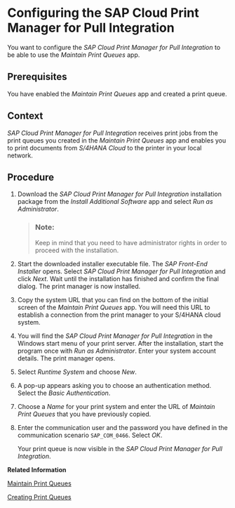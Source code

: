 <!-- loioc53c2020e51448ca8152e8a8c9c9bfff -->

# Configuring the SAP Cloud Print Manager for Pull Integration

You want to configure the *SAP Cloud Print Manager for Pull Integration* to be able to use the *Maintain Print Queues* app.



<a name="loioc53c2020e51448ca8152e8a8c9c9bfff__ConfiguringTheSAPCloudPrintManager_prerequisites"/>

## Prerequisites

You have enabled the *Maintain Print Queues* app and created a print queue.



<a name="loioc53c2020e51448ca8152e8a8c9c9bfff__ConfiguringTheSAPCloudPrintManager_context"/>

## Context

*SAP Cloud Print Manager for Pull Integration* receives print jobs from the print queues you created in the *Maintain Print Queues* app and enables you to print documents from *S/4HANA Cloud* to the printer in your local network.



<a name="loioc53c2020e51448ca8152e8a8c9c9bfff__ConfiguringTheSAPCloudPrintManager_steps"/>

## Procedure

1.  Download the *SAP Cloud Print Manager for Pull Integration* installation package from the *Install Additional Software* app and select *Run as Administrator*.

    > ### Note:  
    > Keep in mind that you need to have administrator rights in order to proceed with the installation.

2.  Start the downloaded installer executable file. The *SAP Front-End Installer* opens. Select *SAP Cloud Print Manager for Pull Integration* and click *Next*. Wait until the installation has finished and confirm the final dialog. The print manager is now installed.

3.  Copy the system URL that you can find on the bottom of the initial screen of the *Maintain Print Queues* app. You will need this URL to establish a connection from the print manager to your S/4HANA cloud system.

4.  You will find the *SAP Cloud Print Manager for Pull Integration* in the Windows start menu of your print server. After the installation, start the program once with *Run as Administrator*. Enter your system account details. The print manager opens.

5.  Select *Runtime System* and choose *New*.

6.  A pop-up appears asking you to choose an authentication method. Select the *Basic Authentication*.

7.  Choose a *Name* for your print system and enter the URL of *Maintain Print Queues* that you have previously copied.

8.  Enter the communication user and the password you have defined in the communication scenario `SAP_COM_0466`. Select *OK*.

    Your print queue is now visible in the *SAP Cloud Print Manager for Pull Integration*.


**Related Information**  


[Maintain Print Queues](Maintain_Print_Queues_9dd6f64.md "")

[Creating Print Queues](Creating_Print_Queues_ed3e22d.md "You want to set up print queues to manage the printing of documents.")





